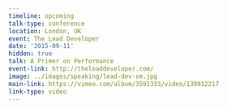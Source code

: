 ```yaml
---
timeline: upcoming
talk-type: conference
location: London, UK
event: The Lead Developer
date: '2015-09-11'
hidden: true
talk: A Primer on Performance
event-link: http://theleaddeveloper.com/
image: ../images/speaking/lead-dev-sm.jpg
main-link: https://vimeo.com/album/3591333/video/139912217
link-type: video
---
```

